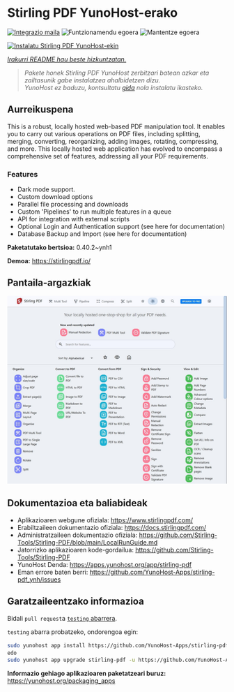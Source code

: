<!--
Ohart ongi: README hau automatikoki sortu da <https://github.com/YunoHost/apps/tree/master/tools/readme_generator>ri esker
EZ editatu eskuz.
-->

# Stirling PDF YunoHost-erako

[![Integrazio maila](https://apps.yunohost.org/badge/integration/stirling-pdf)](https://ci-apps.yunohost.org/ci/apps/stirling-pdf/)
![Funtzionamendu egoera](https://apps.yunohost.org/badge/state/stirling-pdf)
![Mantentze egoera](https://apps.yunohost.org/badge/maintained/stirling-pdf)

[![Instalatu Stirling PDF YunoHost-ekin](https://install-app.yunohost.org/install-with-yunohost.svg)](https://install-app.yunohost.org/?app=stirling-pdf)

*[Irakurri README hau beste hizkuntzatan.](./ALL_README.md)*

> *Pakete honek Stirling PDF YunoHost zerbitzari batean azkar eta zailtasunik gabe instalatzea ahalbidetzen dizu.*  
> *YunoHost ez baduzu, kontsultatu [gida](https://yunohost.org/install) nola instalatu ikasteko.*

## Aurreikuspena

This is a robust, locally hosted web-based PDF manipulation tool. It enables you to carry out various operations on PDF files, including splitting, merging, converting, reorganizing, adding images, rotating, compressing, and more. This locally hosted web application has evolved to encompass a comprehensive set of features, addressing all your PDF requirements.

### Features

- Dark mode support.
- Custom download options
- Parallel file processing and downloads
- Custom 'Pipelines' to run multiple features in a queue
- API for integration with external scripts
- Optional Login and Authentication support (see here for documentation)
- Database Backup and Import (see here for documentation)


**Paketatutako bertsioa:** 0.40.2~ynh1

**Demoa:** <https://stirlingpdf.io/>

## Pantaila-argazkiak

![Stirling PDF(r)en pantaila-argazkia](./doc/screenshots/screenshot.jpg)

## Dokumentazioa eta baliabideak

- Aplikazioaren webgune ofiziala: <https://www.stirlingpdf.com/>
- Erabiltzaileen dokumentazio ofiziala: <https://docs.stirlingpdf.com/>
- Administratzaileen dokumentazio ofiziala: <https://github.com/Stirling-Tools/Stirling-PDF/blob/main/LocalRunGuide.md>
- Jatorrizko aplikazioaren kode-gordailua: <https://github.com/Stirling-Tools/Stirling-PDF>
- YunoHost Denda: <https://apps.yunohost.org/app/stirling-pdf>
- Eman errore baten berri: <https://github.com/YunoHost-Apps/stirling-pdf_ynh/issues>

## Garatzaileentzako informazioa

Bidali `pull request`a [`testing` abarrera](https://github.com/YunoHost-Apps/stirling-pdf_ynh/tree/testing).

`testing` abarra probatzeko, ondorengoa egin:

```bash
sudo yunohost app install https://github.com/YunoHost-Apps/stirling-pdf_ynh/tree/testing --debug
edo
sudo yunohost app upgrade stirling-pdf -u https://github.com/YunoHost-Apps/stirling-pdf_ynh/tree/testing --debug
```

**Informazio gehiago aplikazioaren paketatzeari buruz:** <https://yunohost.org/packaging_apps>
